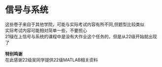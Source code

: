 # 信号与系统
这些卷子来自于其他学院，可能与实际考试内容有所不同,但题型比较类似<br>
实际考试内容可能相对简单一些，不要担心<br>
21级在上信号与系统的课程中是没有大作业这个任务的，但是从22级开始就出现了<br><br>
**特别鸣谢**<br>
在此感谢22级吴同学提供22级MATLAB相关资料
